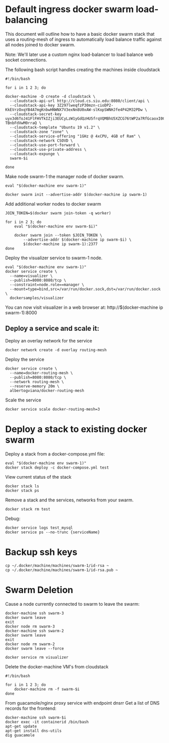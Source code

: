 # Default ingress docker swarm load-balancing

This document will outline how to have a basic docker swarm stack that uses a routing-mesh of ingress to automatically load balance traffic against all nodes joined to docker swarm.

Note:  We'll later use a custom nginx load-balancer to load balance web socket connections.


The following bash script handles creating the machines inside cloudstack

```
#!/bin/bash

for i in 1 2 3; do

docker-machine -D create -d cloudstack \
  --cloudstack-api-url http://cloud.cs.siu.edu:8080/client/api \
  --cloudstack-api-key 3Z297lweqfzP30mzn-cioDP2-KkEVrzOxqYB4A7mgKnbwHNWNX7V3exNn8U0xAW-slKopSWNHJfe4P42M32PDw \
  --cloudstack-secret-key uyx3d6ToJ41FlFHVTkIZji3EUCyLzW1yGdQzHU5frqVQMBhU5XZCG76tWP2a7RfGcaoxI0C-TBnbFdVwM0rraQ \
  --cloudstack-template "Ubuntu 19 v1.2" \
  --cloudstack-zone "zone" \
  --cloudstack-service-offering "1GHz @ 4xCPU, 4GB of Ram" \
  --cloudstack-network CSOVD \
  --cloudstack-use-port-forward \
  --cloudstack-use-private-address \
  --cloudstack-expunge \
  swarm-$i

done
```

Make node swarm-1 the manager node of docker swarm.
```
eval "$(docker-machine env swarm-1)"

docker swarm init --advertise-addr $(docker-machine ip swarm-1)
```

Add additional worker nodes to docker swarm
```
JOIN_TOKEN=$(docker swarm join-token -q worker)

for i in 2 3; do
    eval "$(docker-machine env swarm-$i)"

    docker swarm join --token $JOIN_TOKEN \
        --advertise-addr $(docker-machine ip swarm-$i) \
        $(docker-machine ip swarm-1):2377
done
```

Deploy the visualizer service to swarm-1 node.
```
eval "$(docker-machine env swarm-1)"
docker service create \
  --name=visualizer \
  --publish=8000:8080/tcp \
  --constraint=node.role==manager \
  --mount=type=bind,src=/var/run/docker.sock,dst=/var/run/docker.sock \
  dockersamples/visualizer
```

You can now visit visualizer in a web browser at: 
http://$(docker-machine ip swarm-1):8000

## Deploy a service and scale it:

Deploy an overlay network for the service
```
docker network create -d overlay routing-mesh
```

Deploy the service
```
docker service create \
  --name=docker-routing-mesh \
  --publish=8080:8080/tcp \
  --network routing-mesh \
  --reserve-memory 20m \
  albertogviana/docker-routing-mesh
```

Scale the service
```
docker service scale docker-routing-mesh=3
```



# Deploy a stack to existing docker swarm

Deploy a stack from a docker-compose.yml file:
```
eval "$(docker-machine env swarm-1)"
docker stack deploy -c docker-compose.yml test
```

View current status of the stack
```
docker stack ls
docker stack ps
```

Remove a stack and the services, networks from your swarm.
```
docker stack rm test
```

Debug:
```
docker service logs test_mysql
docker service ps --no-trunc {serviceName}

```

# Backup ssh keys
```
cp ~/.docker/machine/machines/swarm-1/id-rsa ~
cp ~/.docker/machine/machines/swarm-1/id-rsa.pub ~
```


# Swarm Deletion

Cause a node currently connected to swarm to leave the swarm:
```
docker-machine ssh swarm-3
docker swarm leave
exit
docker node rm swarm-3
docker-machine ssh swarm-2
docker swarm leave
exit
docker node rm swarm-2
docker swarm leave --force
```

```
docker service rm visualizer
```


Delete the docker-machine VM's from cloudstack
```
#!/bin/bash

for i in 1 2 3; do
    docker-machine rm -f swarm-$i
done
```

From guacamole/nginx proxy service with endpoint dnsrr
Get a list of DNS records for the frontend:
```
docker-machine ssh swarm-$i
docker exec -it containerid /bin/bash
apt-get update
apt-get install dns-utils
dig guacamole
```

